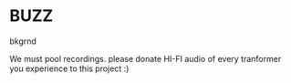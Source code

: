 # BUZZ
bkgrnd

We must pool recordings. please donate HI-FI audio of every tranformer you experience to this project :)
